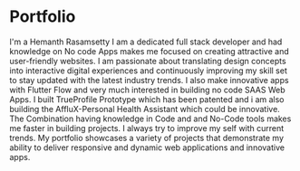 # Portfolio
I'm a Hemanth Rasamsetty
I am a dedicated full stack developer and had knowledge on No code Apps makes me focused on creating attractive and user-friendly websites. I am passionate about translating design concepts into interactive digital experiences and continuously improving my skill set to stay updated with the latest industry trends. I also make innovative apps with Flutter Flow and very much interested in building no code SAAS Web Apps. I built TrueProfile Prototype which has been patented and i am also building the AffluX-Personal Health Assistant which could be innovative. The Combination having knowledge in Code and and No-Code tools makes me faster in building projects. I always try to improve my self with current trends. My portfolio showcases a variety of projects that demonstrate my ability to deliver responsive and dynamic web applications and innovative apps.
